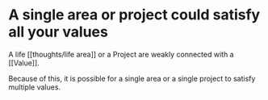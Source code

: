 # A single area or project could satisfy all your values

A life [[thoughts/life area]] or a Project are weakly connected with a [[Value]].

Because of this, it is possible for a single area or a single project to satisfy multiple values.

